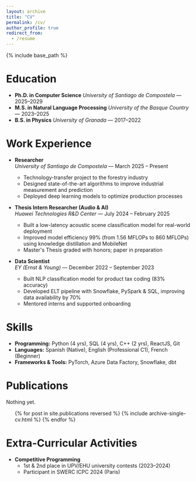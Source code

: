 ```yaml
---
layout: archive
title: "CV"
permalink: /cv/
author_profile: true
redirect_from:
  - /resume
---
```


{% include base_path %}

Education
=========
* **Ph.D. in Computer Science**
*University of Santiago de Compostela* — 2025–2029  
* **M.S. in Natural Language Processing**
*University of the Basque Country* — 2023–2025  
* **B.S. in Physics**
*University of Granada* — 2017–2022  

Work Experience
===============

* **Researcher**  
  *University of Santiago de Compostela* — March 2025 – Present  
  * Technology-transfer project to the forestry industry  
  * Designed state-of-the-art algorithms to improve industrial measurement and prediction  
  * Deployed deep learning models to optimize production processes  

* **Thesis Intern Researcher (Audio & AI)**  
  *Huawei Technologies R&D Center* — July 2024 – February 2025  
  * Built a low-latency acoustic scene classification model for real-world deployment  
  * Improved model efficiency 99% (from 1.56 MFLOPs to 860 MFLOPs) using knowledge distillation and MobileNet  
  * Master's Thesis graded with honors; paper in preparation  

* **Data Scientist**  
  *EY (Ernst & Young)* — December 2022 – September 2023  
  * Built NLP classification model for product tax coding (83% accuracy)  
  * Developed ELT pipeline with Snowflake, PySpark & SQL, improving data availability by 70%  
  * Mentored interns and supported onboarding  
  
Skills
======
* **Programming:** Python (4 yrs), SQL (4 yrs), C++ (2 yrs), ReactJS, Git  
* **Languages:** Spanish (Native), English (Professional C1), French (Beginner) 
* **Frameworks & Tools:** PyTorch, Azure Data Factory, Snowflake, dbt  

Publications
======
  Nothing yet.
  <ul>{% for post in site.publications reversed %}
    {% include archive-single-cv.html %}
  {% endfor %}</ul>
  
Extra-Curricular Activities
===========================
* **Competitive Programming**  
  * 1st & 2nd place in UPV/EHU university contests (2023–2024)  
  * Participant in SWERC ICPC 2024 (Paris) 